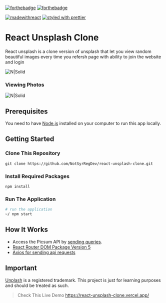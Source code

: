 [![forthebadge](https://forthebadge.com/images/badges/made-with-javascript.svg)](https://forthebadge.com) [![forthebadge](https://forthebadge.com/images/badges/uses-css.svg)](https://forthebadge.com) 

[![madewithreact](https://img.shields.io/badge/madewith-react-green.svg)](https://reactjs.org/) [![styled with prettier](https://img.shields.io/badge/styled_with-prettier-ff69b4.svg)](https://github.com/prettier/prettier)

# React Unsplash Clone

React unsplash is a clone version of unsplash that let you view random beautiful images every time you refersh page with ability to join the website and login



![N|Solid](https://i.ibb.co/bRGmy8b/Unsplash-Img.png)


### Viewing Photos

![N|Solid](https://i.ibb.co/cY3LVnK/Unsplash-Photos-Area.png)


## Prerequisites

You need to have [Node.js](https://nodejs.org/) installed on your computer to run this app locally.

## Getting Started

### Clone This Repository

```
git clone https://github.com/NotSyrRegDev/react-unsplash-clone.git
```

### Install Required Packages

```
npm install 
```

### Run The Application

```sh
# run the application
~/ npm start

```

## How It Works 
- Access the Picsum API by [sending queries](https://picsum.photos/).
- [React Router DOM Package Version 5](https://v5.reactrouter.com/web/guides/quick-start)
- [Axios for sending api requests](https://www.npmjs.com/package/axios)

## Important 

[Unplash](https://unsplash.com) is a registered trademark. This project is just for learning purposes and should be treated as such.


> Check This Live Demo https://react-unsplash-clone.vercel.app/

